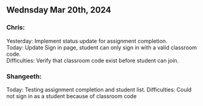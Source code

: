 ## Wednsday Mar 20th, 2024

### Chris:

Yesterday: Implement status update for assignment completion.\
Today: Update Sign in page, student can only sign in with a valid classroom code.\
Difficulties: Verify that classroom code exist before student can join.

### Shangeeth:

Today: Testing assignment completion and student list.
Difficulties: Could not sign in as a student because of classroom code

